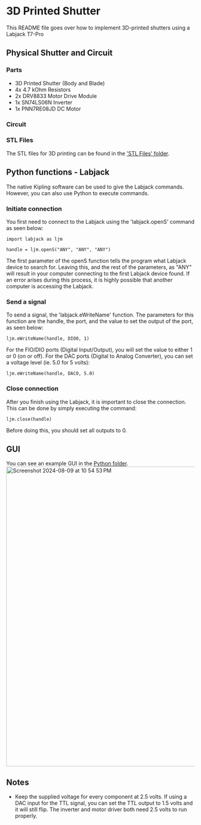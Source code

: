 # 3D Printed Shutter
This README file goes over how to implement 3D-printed shutters using a Labjack T7-Pro

## Physical Shutter and Circuit
### Parts
- 3D Printed Shutter (Body and Blade)
- 4x 4.7 kOhm Resistors
- 2x DRV8833 Motor Drive Module
- 1x SN74LS06N Inverter
- 1x PNN7RE08JD DC Motor

### Circuit

### STL Files
The STL files for 3D printing can be found in the ['STL Files' folder](https://github.com/dylankawashiri/hudsonlab/tree/main/3D%20Printed%20Shutter/STL%20Files).


## Python functions - Labjack
The native Kipling software can be used to give the Labjack commands. However, you can also use Python to execute commands. 

### Initiate connection
You first need to connect to the Labjack using the 'labjack.openS' command as seen below:

```
import labjack as ljm

handle = ljm.openS("ANY", "ANY", "ANY")
```
The first parameter of the openS function tells the program what Labjack device to search for. Leaving this, and the rest of the parameters, as "ANY" will result in your computer connecting to the first Labjack device found. If an error arises during this process, it is highly possible that another computer is accessing the Labjack. 

### Send a signal

To send a signal, the 'labjack.eWriteName' function. The parameters for this function are the handle, the port, and the value to set the output of the port, as seen below:

```
ljm.eWriteName(handle, DIO0, 1)
```

For the FIO/DIO ports (Digital Input/Output), you will set the value to either 1 or 0 (on or off). For the DAC ports (Digital to Analog Converter), you can set a voltage level (ie. 5.0 for 5 volts):

```
ljm.eWriteName(handle, DAC0, 5.0)
```

### Close connection

After you finish using the Labjack, it is important to close the connection. This can be done by simply executing the command:

```
ljm.close(handle)
```
Before doing this, you should set all outputs to 0. 


## GUI
You can see an example GUI in the [Python folder](https://github.com/dylankawashiri/hudsonlab/tree/main/3D%20Printed%20Shutter/Python).
<img width="799" alt="Screenshot 2024-08-09 at 10 54 53 PM" src="https://github.com/user-attachments/assets/fee356b1-9b60-4a15-a8da-b6067b0a1cb4">

## Notes
- Keep the supplied voltage for every component at 2.5 volts. If using a DAC input for the TTL signal, you can set the TTL output to 1.5 volts and it will still flip. The inverter and motor driver both need 2.5 volts to run properly. 
